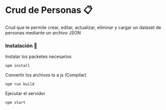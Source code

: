 # Crud de Personas 📋

Crud que te permite crear, editar, actualizar, eliminar y cargar un dataset de personas mediante un archivo JSON

### Instalación 🔧

Instalar los packetes necesarios

```
npm install
```

Convertir los archivos ts a js (Compilar)

```
npm run build
```

Ejecutar el servidor
```
npm start
```
